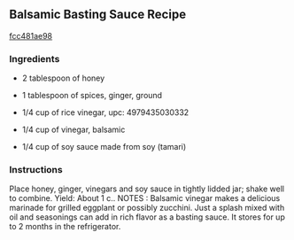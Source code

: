 ## Balsamic Basting Sauce Recipe

[fcc481ae98](http://cookeatshare.com/recipes/balsamic-basting-sauce-76272)

### Ingredients

 - 2 tablespoon of honey

 - 1 tablespoon of spices, ginger, ground

 - 1/4 cup of rice vinegar, upc: 4979435030332

 - 1/4 cup of vinegar, balsamic

 - 1/4 cup of soy sauce made from soy (tamari)

### Instructions

Place honey, ginger, vinegars and soy sauce in tightly lidded jar; shake well to combine. Yield: About 1 c.. NOTES : Balsamic vinegar makes a delicious marinade for grilled eggplant or possibly zucchini. Just a splash mixed with oil and seasonings can add in rich flavor as a basting sauce. It stores for up to 2 months in the refrigerator.